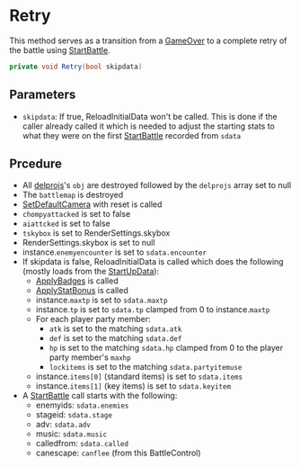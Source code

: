 # Retry
This method serves as a transition from a [GameOver](Terminal%20coroutines/GameOver.md) to a complete retry of the battle using [StartBattle](../StartBattle.md).

```cs
private void Retry(bool skipdata)
```

## Parameters

- `skipdata`: If true, ReloadInitialData won't be called. This is done if the caller already called it which is needed to adjust the starting stats to what they were on the first [StartBattle](../StartBattle.md) recorded from `sdata`

## Prcedure

- All [delprojs](../Actors%20states/Delayed%20projectile.md)'s `obj` are destroyed followed by the `delprojs` array set to null
- The `battlemap` is destroyed
- [SetDefaultCamera](../Visual%20rendering/SetDefaultCamera.md) with reset is called
- `chompyattacked` is set to false
- `aiattcked` is set to false
- `tskybox` is set to RenderSettings.skybox
- RenderSettings.skybox is set to null
- instance.`enemyencounter` is set to `sdata.encounter`
- If skipdata is false, ReloadInitialData is called which does the following (mostly loads from the [StartUpData](../StartUpData.md)):
    - [ApplyBadges](../ApplyBadges.md) is called
    - [ApplyStatBonus](../ApplyStatBonus.md) is called
    - instance.`maxtp` is set to `sdata.maxtp`
    - instance.`tp` is set to `sdata.tp` clamped from 0 to instance.`maxtp`
    - For each player party member:
        - `atk` is set to the matching `sdata.atk`
        - `def` is set to the matching `sdata.def`
        - `hp` is set to the matching `sdata.hp` clamped from 0 to the player party member's `maxhp`
        - `lockitems` is set to the matching `sdata.partyitemuse`
    - instance.`items[0]` (standard items) is set to `sdata.items`
    - instance.`items[1]` (key items) is set to `sdata.keyitem`
- A [StartBattle](../StartBattle.md) call starts with the following:
    - enemyids: `sdata.enemies`
    - stageid: `sdata.stage`
    - adv: `sdata.adv`
    - music: `sdata.music`
    - calledfrom: `sdata.called`
    - canescape: `canflee` (from this BattleControl)
